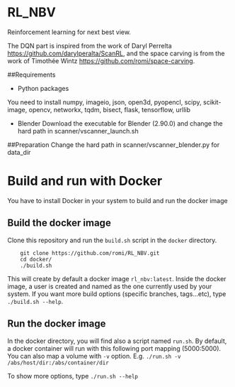 # RL_NBV
Reinforcement learning for next best view.

The DQN part is inspired from the work of Daryl Perrelta https://github.com/darylperalta/ScanRL, and the space carving is from the work of Timothée Wintz https://github.com/romi/space-carving.

##Requirements

* Python packages

You need to install numpy, imageio, json, open3d, pyopencl, scipy, scikit-image, opencv, networkx, tqdm, bisect, flask, tensorflow, urllib

* Blender
Download the executable for Blender (2.90.0) and change the hard path in scanner/vscanner_launch.sh

##Preparation
Change the hard path in scanner/vscanner_blender.py for data_dir

# Build and run with Docker
You have to install Docker in your system to build and run the docker image

## Build the docker image
Clone this repository and run the `build.sh` script in the `docker` directory.

```
    git clone https://github.com/romi/RL_NBV.git
    cd docker/
    ./build.sh
```
This will create by default a docker image `rl_nbv:latest`.
Inside the docker image, a user is created and named as the one currently used by your system.
If you want more build options (specific branches, tags...etc), type `./build.sh --help`.

## Run the docker image
In the docker directory, you will find also a script named `run.sh`.
By default, a docker container will run with this following port mapping (5000:5000). You can also map a volume with `-v` option.
E.g. `./run.sh -v /abs/host/dir:/abs/container/dir`

To show more options, type `./run.sh --help`
